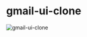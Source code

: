# gmail-ui-clone
![gmail-ui-clone](https://user-images.githubusercontent.com/80523007/119809920-303c5700-bf03-11eb-909d-22e0cdaf759c.PNG)
